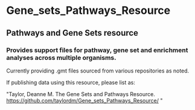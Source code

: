 # Gene_sets_Pathways_Resource
## Pathways and Gene Sets resource
### Provides support files for pathway, gene set and enrichment analyses across multiple organisms.

Currently providing .gmt files sourced from various repositories as noted.

If publishing data using this resource, please list as: 

"Taylor, Deanne M.  The Gene Sets and Pathways Resource. https://github.com/taylordm/Gene_sets_Pathways_Resource/ "



